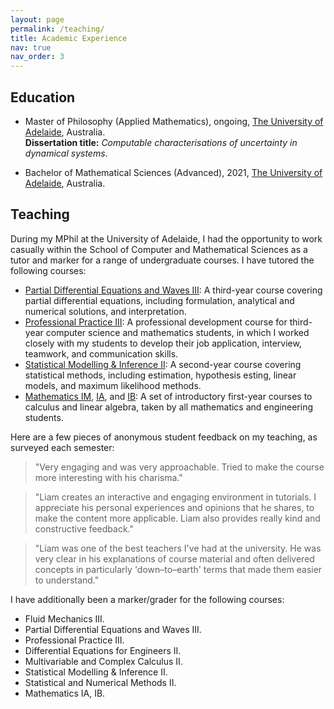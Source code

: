 ```yaml
---
layout: page
permalink: /teaching/
title: Academic Experience
nav: true
nav_order: 3
---
```


## Education

- Master of Philosophy (Applied Mathematics), ongoing, [The University of Adelaide](https://www.adelaide.edu.au/), Australia. <br>
  **Dissertation title:** *Computable characterisations of uncertainty in dynamical systems*.

- Bachelor of Mathematical Sciences (Advanced), 2021, [The University of Adelaide](https://www.adelaide.edu.au/), Australia.


## Teaching

During my MPhil at the University of Adelaide, I had the opportunity to work casually within the School of Computer and Mathematical Sciences as a tutor and marker for a range of undergraduate courses.
I have tutored the following courses:

- [Partial Differential Equations and Waves III](https://www.adelaide.edu.au/course-outlines/107353/1/sem-2/2023): A third-year course covering partial differential equations, including formulation, analytical and numerical solutions, and interpretation.
- [Professional Practice III](https://www.adelaide.edu.au/course-outlines/109284/1/sem-1/2023): A professional development course for third-year computer science and mathematics students, in which I worked closely with my students to develop their job application, interview, teamwork, and communication skills.
- [Statistical Modelling & Inference II](https://www.adelaide.edu.au/course-outlines/104843/1/sem-2/2023): A second-year course covering statistical methods, including estimation, hypothesis esting, linear models, and maximum likelihood methods.
- [Mathematics IM](https://www.adelaide.edu.au/course-outlines/013617/1/sem-1/2022), [IA](https://www.adelaide.edu.au/course-outlines/019786/1/sem-2/2022), and [IB](https://www.adelaide.edu.au/course-outlines/009786/2/sem-1/2022): A set of introductory first-year courses to calculus and linear algebra, taken by all mathematics and engineering students.

Here are a few pieces of anonymous student feedback on my teaching, as surveyed each semester:

> "Very engaging and was very approachable. Tried to make the course more interesting with his charisma."

> "Liam creates an interactive and engaging environment in tutorials. I appreciate his personal experiences and opinions that he shares, to make the content more applicable. Liam also provides really kind and constructive feedback."

> "Liam was one of the best teachers I've had at the university. He was very clear in his explanations of course material and often delivered concepts in particularly 'down–to–earth' terms that made them easier to understand."

I have additionally been a marker/grader for the following courses:

- Fluid Mechanics III.
- Partial Differential Equations and Waves III.
- Professional Practice III.
- Differential Equations for Engineers II.
- Multivariable and Complex Calculus II.
- Statistical Modelling & Inference II.
- Statistical and Numerical Methods II.
- Mathematics IA, IB.

